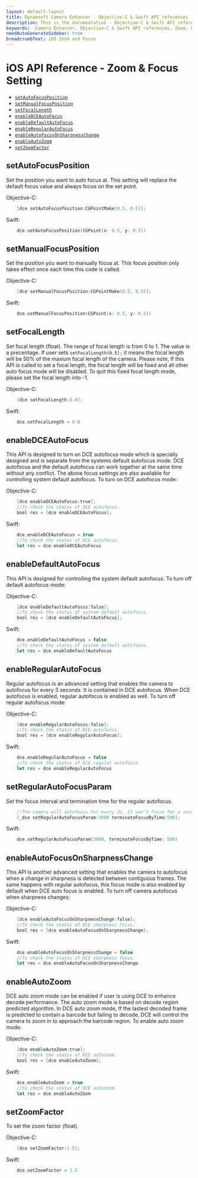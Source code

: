 ```yaml
---
layout: default-layout
title: Dynamsoft Camera Enhancer - Objective-C & Swift API references - Zoom & Focus Setting
description: This is the documentation - Objective-C & Swift API references - Zoom & Focus Setting page of Dynamsoft Camera Enhancer.
keywords:  Camera Enhancer, Objective-C & Swift API references, Zoom, Focus
needAutoGenerateSidebar: true
breadcrumbText: iOS Zoom and Focus
---
```


# iOS API Reference - Zoom & Focus Setting

- [`setAutoFocusPosition`](#setautofocusposition)
- [`setManualFocusPosition`](#setmanualfocusposition)
- [`setFocalLength`](#setfocallength)
- [`enableDCEAutoFocus`](#enabledceautofocus)
- [`enableDefaultAutoFocus`](#enabledefaultautofocus)
- [`enableRegularAutoFocus`](#enableregularautofocus)
- [`enableAutoFocusOnSharpnessChange`](#enableautofocusonsharpnesschange)
- [`enableAutoZoom`](#enableautozoom)
- [`setZoomFactor`](#setzoomfactor)

## setAutoFocusPosition
   
Set the position you want to auto focus at. This setting will replace the default focus value and always focus on the set point. 

Objective-C:

```objectivec
    [dce setAutoFocusPosition:CGPointMake(0.5, 0.5)];
```

Swift:

```Swift
    dce.setAutoFocusPosition(CGPoint(x: 0.5, y: 0.5))
```

## setManualFocusPosition

Set the position you want to manually focus at. This focus position only takes effect once each time this code is called.

Objective-C:

```objectivec
    [dce setManualFocusPosition:CGPointMake(0.5, 0.5)];
```

Swift:

```Swift
    dce.setManualFocusPosition(CGPoint(x: 0.5, y: 0.5))
```

## setFocalLength

Set focal length (float). The range of focal length is from 0 to 1. The value is a precentage. If user sets `setFocalLength(0.5);` it means the focal length will be 50% of the maxium focal length of the camera. Please note, If this API is called to set a focal length, the focal length will be fixed and all other auto focus mode will be disabled. To quit this fixed focal length mode, please set the focal length into -1.

Objective-C:

```objectivec
    [dce setFocalLength:0.8];
```

Swift:

```Swift
    dce.setFocalLength = 0.8
```

## enableDCEAutoFocus

This API is designed to turn on DCE autofocus mode which is specially designed and is separate from the systems default autofocus mode. DCE autofocus and the default autofocus can work together at the same time without any conflict. The above focus settings are also available for controlling system default autofocus. To turn on DCE autofocus mode:

Objective-C:

```objectivec
    [dce enableDCEAutoFocus:true];
    //To check the status of DCE autofocus.
    bool res = [dce enableDCEAutoFocus];
```

Swift:

```Swift
    dce.enableDCEAutoFocus = true
    //To check the status of DCE autofocus.
    let res = dce.enableDCEAutoFocus
```

## enableDefaultAutoFocus

This API is designed for controlling the system default autofocus. To turn off default autofocus mode:

Objective-C:

```objectivec
    [dce enableDefaultAutoFocus:false];
    //To check the status of system default autofocus.
    bool res = [dce enableDefaultAutoFocus];
```

Swift:

```Swift
    dce.enableDefaultAutoFocus = false
    //To check the status of system default autofocus.
    let res = dce.enableDefaultAutoFocus
```

## enableRegularAutoFocus

Regular autofocus is an advanced setting that enables the camera to autofocus for every 3 seconds. It is contained in DCE autofocus. When DCE autofocus is enabled, regular autofocus is enabled as well. To turn off regular autofocus mode:

Objective-C:

```objectivec
    [dce enableRegularAutoFocus:false];
    //To check the status of DCE autofocus.
    bool res = [dce enableRegularAutoFocus];
```

Swift:

```Swift
    dce.enableRegularAutoFocus = false
    //To check the status of DCE regular autofocus.
    let res = dce.enableRegularAutoFocus
```

## setRegularAutoFocusParam

Set the focus interval and termination time for the regular autofocus.

```objectivec
    //The camera will autofocus for every 3s. It won't focus for a second time within 500ms.
    [_dce setRegularAutoFocusParam:3000 terminateFocusByTime:500];
```

Swift:

```Swift
    dce.setRegularAutoFocusParam(3000, terminateFocusByTime: 500)
```

## enableAutoFocusOnSharpnessChange

This API is another advanced setting that enables the camera to autofocus when a change in sharpness is detected between contiguous frames. The same happens with regular autofocus, this focus mode is also enabled by default when DCE auto focus is enabled. To turn off camera autofocus when sharpness changes:

Objective-C:

```objectivec
    [dce enableAutoFocusOnSharpnessChange:false];
    //To check the status of DCE sharpness focus.
    bool res = [dce enableAutoFocusOnSharpnessChange];
```

Swift:

```Swift
    dce.enableAutoFocusOnSharpnessChange = false
    //To check the status of DCE sharpness focus.
    let res = dce.enableAutoFocusOnSharpnessChange
```

## enableAutoZoom

DCE auto zoom mode can be enabled if user is using DCE to enhance decode performance. The auto zoom mode is based on decode region predicted algorithm. In DCE auto zoom mode, If the lastest decoded frame is predicted to contain a barcode but failing to decode, DCE will control the camera to zoom in to approach the barcode region. To enable auto zoom mode:

Objective-C:

```objectivec
    [dce enableAutoZoom:true];
    //To check the status of DCE autozoom.
    bool res = [dce enableAutoZoom];
```

Swift:

```Swift
    dce.enableAutoZoom = true
    //To check the status of DCE autozoom.
    let res = dce.enableAutoZoom
```

## setZoomFactor

To set the zoom factor (float).

Objective-C:

```objectivec
    [dce setZoomFactor:1.5];
```

Swift:

```Swift
    dce.setZoomFactor = 1.5
```
